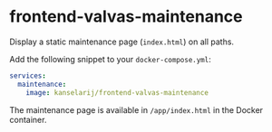 # frontend-valvas-maintenance

Display a static maintenance page (`index.html`) on all paths.

Add the following snippet to your `docker-compose.yml`:

```yaml
services:
  maintenance:
    image: kanselarij/frontend-valvas-maintenance
```

The maintenance page is available in `/app/index.html` in the Docker container.
